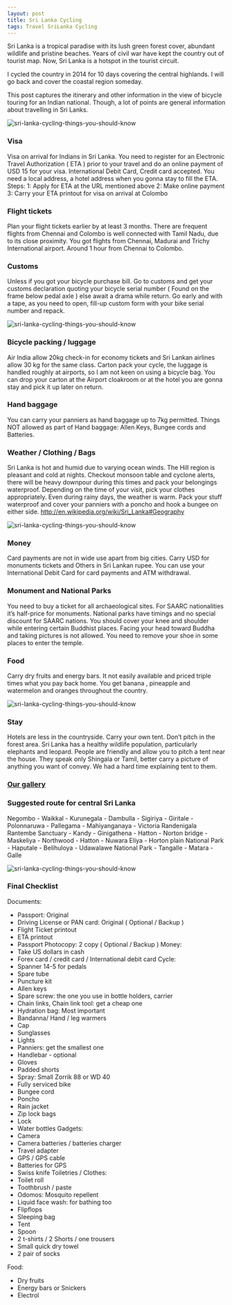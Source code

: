 ```yaml
---
layout: post
title: Sri Lanka Cycling
tags: Travel SriLanka Cycling
---
```

Sri Lanka is a tropical paradise with its lush green forest cover, abundant wildlife and pristine beaches. Years of civil war have kept the country out of tourist map. Now, Sri Lanka is a hotspot in the tourist circuit.

I cycled the country in 2014 for 10 days covering the central highlands. I will go back and cover the coastal region someday.

This post captures the itinerary and other information in the view of bicycle touring for an Indian national. Though, a lot of points are general information about travelling in Sri Lanks.

![sri-lanka-cycling-things-you-should-know](../images/post/nobal-sri-lanka-cycling-1.jpg)

### Visa

Visa on arrival for Indians in Sri Lanka. You need to register for an Electronic Travel Authorization ( ETA ) prior to your travel  and do an online payment of USD 15 for your visa. International Debit Card, Credit card accepted. You need a local address, a hotel address when you gonna stay to fill the ETA.
Steps:
1: Apply for ETA at the URL mentioned above
2: Make online payment
3: Carry your ETA printout for visa on arrival at Colombo

### Flight tickets

Plan your flight tickets earlier by at least 3 months. There are frequent flights from Chennai and Colombo is well connected with Tamil Nadu, due to its close proximity. You got flights from Chennai, Madurai and Trichy International airport. Around 1 hour from Chennai to Colombo.

### Customs
Unless if you got your bicycle purchase bill. Go to customs and get your customs declaration quoting your bicycle serial number ( Found on the frame below pedal axle ) else await a drama while return. Go early and with a tape, as you need to open, fill-up custom form with your bike serial number and repack.

![sri-lanka-cycling-things-you-should-know](../images/post/nobal-sri-lanka-cycling-2.jpg)

### Bicycle packing / luggage
Air India allow 20kg check-in for economy tickets and Sri Lankan airlines allow 30 kg for the same class. Carton pack your cycle, the luggage is handled roughly at airports, so I am not keen on using a bicycle bag. You can drop your carton at the Airport cloakroom or at the hotel you are gonna stay and pick it up later on return.

### Hand baggage
You can carry your panniers as hand baggage up to 7kg permitted. Things NOT allowed as part of Hand baggage: Allen Keys, Bungee cords and Batteries.

### Weather / Clothing / Bags
Sri Lanka is hot and humid due to varying ocean winds. The Hill region is pleasant and cold at nights. Checkout monsoon table and cyclone alerts, there will be heavy downpour during this times and pack your belongings waterproof. Depending on the time of your visit, pick your clothes appropriately. Even during rainy days, the weather is warm. Pack your stuff waterproof and cover your panniers with a poncho and hook a bungee on either side. http://en.wikipedia.org/wiki/Sri_Lanka#Geography

![sri-lanka-cycling-things-you-should-know](../images/post/nobal-sri-lanka-cycling-3.jpg)

### Money
Card payments are not in wide use apart from big cities. Carry USD for monuments tickets and Others in Sri Lankan rupee. You can use your International Debit Card for card payments and ATM withdrawal.

### Monument  and National Parks
You need to buy a ticket for all archaeological sites. For SAARC nationalities it’s half-price for monuments. National parks have timings and no special discount for SAARC nations. You should cover your knee and shoulder while entering certain Buddhist places. Facing your head toward Buddha and taking pictures is not allowed. You need to remove your shoe in some places to enter the temple.

### Food
Carry dry fruits and energy bars. It not easily available and priced triple times what you pay back home. You get banana , pineapple and watermelon and oranges throughout the country.

![sri-lanka-cycling-things-you-should-know](../images/post/nobal-sri-lanka-cycling-4.jpg)

### Stay
Hotels are less in the countryside. Carry your own tent. Don’t pitch in the forest area. Sri Lanka has a healthy wildlife population, particularly elephants and leopard. People are friendly and allow you to pitch a tent near the house. They speak only Shingala or Tamil, better carry a picture of anything you want of convey. We had a hard time explaining tent to them.

### [Our gallery](https://www.facebook.com/PeterVanGeit/media_set?set=a.10204943433208231.1073741994.1312929832&type=1)

### Suggested route for central Sri Lanka

Negombo - Waikkal - Kurunegala - Dambulla - Sigiriya - Giritale - Polonnaruwa - Pallegama - Mahiyanganaya - Victoria Randenigala Rantembe Sanctuary - Kandy - Ginigathena - Hatton - Norton bridge - Maskeliya - Northwood - Hatton - Nuwara Eliya - Horton plain National Park - Haputale - Belihuloya - Udawalawe National Park - Tangalle - Matara - Galle


![sri-lanka-cycling-things-you-should-know](../images/post/nobal-sri-lanka-cycling-5.jpg)


### Final Checklist
Documents:
- Passport: Original
- Driving License or PAN card: Original ( Optional / Backup )
- Flight Ticket printout
- ETA printout
- Passport Photocopy: 2 copy ( Optional / Backup )
Money:
- Take US dollars in cash
- Forex card / credit card / International debit card
Cycle:
- Spanner 14-5 for pedals
- Spare tube
- Puncture kit
- Allen keys
- Spare screw: the one you use in bottle holders, carrier
- Chain links, Chain link tool: get a cheap one
- Hydration bag: Most important
- Bandanna/ Hand / leg warmers
- Cap
- Sunglasses
- Lights
- Panniers: get the smallest one
- Handlebar - optional
- Gloves
- Padded shorts
- Spray: Small Zorrik 88 or WD 40
- Fully serviced bike
- Bungee cord
- Poncho
- Rain jacket
- Zip lock bags
- Lock
- Water bottles
Gadgets:
- Camera
- Camera batteries / batteries charger
- Travel adapter
- GPS / GPS cable
- Batteries for GPS
- Swiss knife
Toiletries / Clothes:
- Toilet roll
- Toothbrush / paste
- Odomos: Mosquito repellent
- Liquid face wash: for bathing too
- Flipflops
- Sleeping bag
- Tent
- Spoon
- 2 t-shirts / 2 Shorts / one trousers
- Small quick dry towel
- 2 pair of socks

Food:
- Dry fruits
- Energy bars or Snickers
- Electrol
